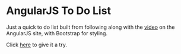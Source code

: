 # AngularJS To Do List 

Just a quick to do list built from following along with the [video](https://www.youtube.com/watch?v=WuiHuZq_cg4) on the AngularJS site, with Bootstrap for styling.

Click [here](http://jsnbrs.github.io/AngularJS-todo/) to give it a try.